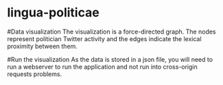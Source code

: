 # lingua-politicae

#Data visualization
The visualization is a force-directed graph. The nodes represent politician Twitter activity and the edges indicate the lexical proximity between them.

#Run the visualization
As the data is stored in a json file, you will need to run a webserver to run the application and not run into cross-origin requests problems.

